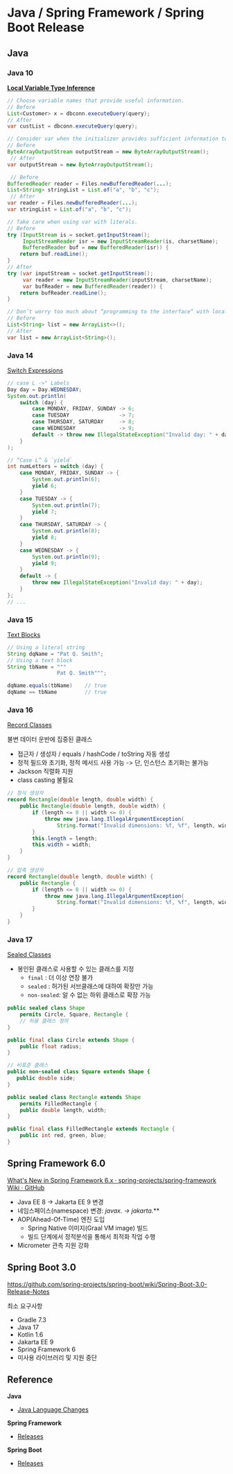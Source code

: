 # Java / Spring Framework / Spring Boot Release

## Java

### Java 10

**[Local Variable Type Inference](https://openjdk.org/projects/amber/guides/lvti-style-guide)** 

```java
// Choose variable names that provide useful information.
// Before
List<Customer> x = dbconn.executeQuery(query);
// After
var custList = dbconn.executeQuery(query); 

// Consider var when the initializer provides sufficient information to the reader.
// Before
ByteArrayOutputStream outputStream = new ByteArrayOutputStream();
 // After
var outputStream = new ByteArrayOutputStream();

 // Before
BufferedReader reader = Files.newBufferedReader(...);
List<String> stringList = List.of("a", "b", "c");
 // After
var reader = Files.newBufferedReader(...);
var stringList = List.of("a", "b", "c");

// Take care when using var with literals.
// Before
try (InputStream is = socket.getInputStream();
     InputStreamReader isr = new InputStreamReader(is, charsetName);
     BufferedReader buf = new BufferedReader(isr)) {
    return buf.readLine();
}
// After
try (var inputStream = socket.getInputStream();
     var reader = new InputStreamReader(inputStream, charsetName);
     var bufReader = new BufferedReader(reader)) {
    return bufReader.readLine();
}

// Don’t worry too much about “programming to the interface” with local variables.
// Before
List<String> list = new ArrayList<>();
// After
var list = new ArrayList<String>();
```

### Java 14

[Switch Expressions](https://docs.oracle.com/en/java/javase/17/language/switch-expressions.html)

```java
// case L ->" Labels
Day day = Day.WEDNESDAY;    
System.out.println(
    switch (day) {
        case MONDAY, FRIDAY, SUNDAY -> 6;
        case TUESDAY                -> 7;
        case THURSDAY, SATURDAY     -> 8;
        case WEDNESDAY              -> 9;
        default -> throw new IllegalStateException("Invalid day: " + day);
    }
);    

// “Case L” & `yield` 
int numLetters = switch (day) {
    case MONDAY, FRIDAY, SUNDAY -> {
        System.out.println(6);
        yield 6;
    }
    case TUESDAY -> {
        System.out.println(7);
        yield 7;
    }
    case THURSDAY, SATURDAY -> {
        System.out.println(8);
        yield 8;
    }
    case WEDNESDAY -> {
        System.out.println(9);
        yield 9;
    }
    default -> {
        throw new IllegalStateException("Invalid day: " + day);
    }
}; 
// ...
```

### Java 15

[Text Blocks](https://docs.oracle.com/en/java/javase/14/text-blocks/index.html)

```java
// Using a literal string
String dqName = "Pat Q. Smith";
// Using a text block
String tbName = """
                Pat Q. Smith""";

dqName.equals(tbName)    // true
dqName == tbName         // true
```

### Java 16

[Record Classes](https://docs.oracle.com/en/java/javase/17/language/records.html)

불변 데이터 운반에 집중된 클래스
- 접근자 / 생성자 / equals / hashCode / toString 자동 생성
- 정적 필드와 초기화, 정적 메서드 사용 가능 ->  단, 인스턴스 초기화는 불가능
- Jackson 직렬화 지원
- class casting 불필요


```java
// 정식 생성자
record Rectangle(double length, double width) {
    public Rectangle(double length, double width) {
        if (length <= 0 || width <= 0) {
            throw new java.lang.IllegalArgumentException(
                String.format("Invalid dimensions: %f, %f", length, width));
        }
        this.length = length;
        this.width = width;
    }
}

// 압축 생성자
record Rectangle(double length, double width) {
    public Rectangle {
        if (length <= 0 || width <= 0) {
            throw new java.lang.IllegalArgumentException(
                String.format("Invalid dimensions: %f, %f", length, width));
        }
    }
}
```

### Java 17

[Sealed Classes](https://docs.oracle.com/en/java/javase/17/language/sealed-classes-and-interfaces.html)

- 봉인된 클래스로 사용할 수 있는 클래스를 지정
	- `final` :  더 이상 연장 불가
	- `sealed` : 허가된 서브클래스에 대하여 확장만 가능
	* `non-sealed`: 알 수 없는 하위 클래스로 확장 가능

```java
public sealed class Shape
    permits Circle, Square, Rectangle {
    // 허용 클래스 정의
}

public final class Circle extends Shape {
    public float radius;
}

// 비표준 클래스
public non-sealed class Square extends Shape {
   public double side;
}  

public sealed class Rectangle extends Shape 
    permits FilledRectangle {
    public double length, width;
}

public final class FilledRectangle extends Rectangle {
    public int red, green, blue;
}

```

## Spring Framework 6.0 

[What's New in Spring Framework 6.x · spring-projects/spring-framework Wiki · GitHub](https://github.com/spring-projects/spring-framework/wiki/What%27s-New-in-Spring-Framework-6.x/)

* Java EE 8 -> Jakarta EE 9 변경 
* 네임스페이스(namespace) 변경: **javax.* -> jakarta.***
* AOP(Ahead-Of-Time) 엔진 도입 
	* Spring Native 이미지(Graal VM image) 빌드 
	* 빌드 단계에서 정적분석을 통해서 최적화 작업 수행 
* Micrometer 관측 지원 강화 


## Spring Boot 3.0

https://github.com/spring-projects/spring-boot/wiki/Spring-Boot-3.0-Release-Notes

최소 요구사항

* Gradle 7.3 
* Java 17 
* Kotlin 1.6 
* Jakarta EE 9 
* Spring Framework 6 
* 미사용 라이브러리 및 지원 중단 

## Reference

**Java**

- [Java Language Changes](https://docs.oracle.com/en/java/javase/17/language/java-language-changes.html#GUID-6459681C-6881-45D8-B0DB-395D1BD6DB9B)

**Spring Framework**

- [Releases](https://github.com/spring-projects/spring-framework/releases)

**Spring Boot**

- [Releases](https://github.com/spring-projects/spring-boot/releases)